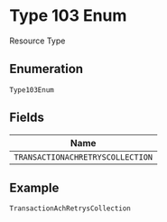 
# Type 103 Enum

Resource Type

## Enumeration

`Type103Enum`

## Fields

| Name |
|  --- |
| `TRANSACTIONACHRETRYSCOLLECTION` |

## Example

```
TransactionAchRetrysCollection
```

